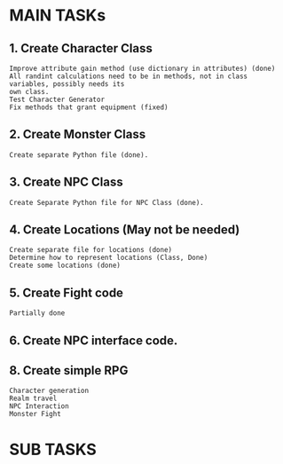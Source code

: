 # MAIN TASKs
## 1. Create Character Class
    Improve attribute gain method (use dictionary in attributes) (done)
    All randint calculations need to be in methods, not in class variables, possibly needs its
    own class.
    Test Character Generator
    Fix methods that grant equipment (fixed)
## 2. Create Monster Class
    Create separate Python file (done).
## 3. Create NPC Class
    Create Separate Python file for NPC Class (done).
## 4. Create Locations (May not be needed)
    Create separate file for locations (done)
    Determine how to represent locations (Class, Done)
    Create some locations (done)
## 5. Create Fight code
    Partially done
## 6. Create NPC interface code.
## 8. Create simple RPG
    Character generation
    Realm travel
    NPC Interaction
    Monster Fight
    
# SUB TASKS

